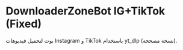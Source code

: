 # DownloaderZoneBot IG+TikTok (Fixed)

بوت لتحميل فيديوهات Instagram و TikTok باستخدام yt_dlp (نسخة مصححة).